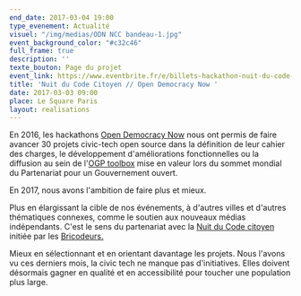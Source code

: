 ```yaml
---
end_date: 2017-03-04 19:00
type_evenement: Actualité
visuel: "/img/medias/ODN NCC bandeau-1.jpg"
event_background_color: "#c32c46"
full_frame: true
description: ''
texte_bouton: Page du projet
event_link: https://www.eventbrite.fr/e/billets-hackathon-nuit-du-code-citoyen-paris-31635291007
title: 'Nuit du Code Citoyen // Open Democracy Now '
date: 2017-03-03 09:00
place: Le Square Paris
layout: realisations
---
```

En 2016, les hackathons [Open Democracy Now](opendemocracynow.net) nous ont permis de faire avancer 30 projets civic-tech open source dans la définition de leur cahier des charges, le développement d'améliorations fonctionnelles ou la diffusion au sein de l'[OGP toolbox](https://ogptoolbox.org/fr/) mise en valeur lors du sommet mondial du Partenariat pour un Gouvernement ouvert.

En 2017, nous avons l'ambition de faire plus et mieux.

Plus en élargissant la cible de nos événements, à d'autres villes et d'autres thématiques connexes, comme le soutien aux nouveaux médias indépendants. C'est le sens du partenariat avec la [Nuit du Code citoyen](https://codecitoyen.github.io/) initiée par les [Bricodeurs.](https://lesbricodeurs.fr/)

Mieux en sélectionnant et en orientant davantage les projets. Nous l'avons vu ces derniers mois, la civic tech ne manque pas d'initiatives. Elles doivent désormais gagner en qualité et en accessibilité pour toucher une population plus large.